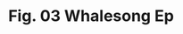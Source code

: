 ---
tags: album
layout: album.njk
image: "/img/professor-flitch-whalesong-ep.png"
artist: Professor Flitch
title: Fig. 03 Whalesong Ep
description: "Blahblahblah"
datePublished: 2023-11-01
albumProductionType: StudioAlbum
albumReleaseType: EP
numTracks: 4
gtin12: 5740017258999
genre: "Modern Fusion"
locationCreated: Salzburg
---